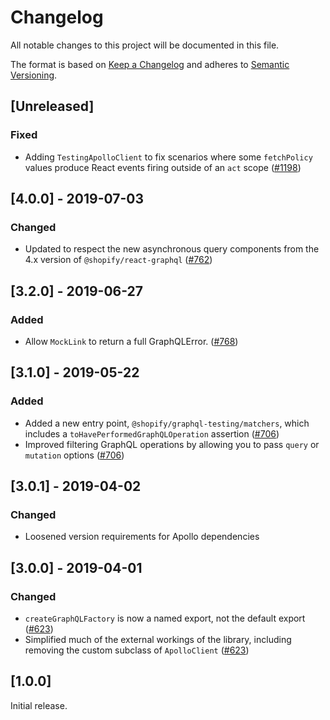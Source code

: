 # Changelog

All notable changes to this project will be documented in this file.

The format is based on [Keep a Changelog](http://keepachangelog.com/en/1.0.0/)
and adheres to [Semantic Versioning](http://semver.org/spec/v2.0.0.html).

## [Unreleased]

### Fixed

- Adding `TestingApolloClient` to fix scenarios where some `fetchPolicy` values produce React events firing outside of an `act` scope ([#1198](https://github.com/Shopify/quilt/pull/1198))

## [4.0.0] - 2019-07-03

### Changed

- Updated to respect the new asynchronous query components from the 4.x version of `@shopify/react-graphql` ([#762](https://github.com/Shopify/quilt/pull/762))

## [3.2.0] - 2019-06-27

### Added

- Allow `MockLink` to return a full GraphQLError. ([#768](https://github.com/Shopify/quilt/pull/768))

## [3.1.0] - 2019-05-22

### Added

- Added a new entry point, `@shopify/graphql-testing/matchers`, which includes a `toHavePerformedGraphQLOperation` assertion ([#706](https://github.com/Shopify/quilt/pull/706))
- Improved filtering GraphQL operations by allowing you to pass `query` or `mutation` options ([#706](https://github.com/Shopify/quilt/pull/706))

## [3.0.1] - 2019-04-02

### Changed

- Loosened version requirements for Apollo dependencies

## [3.0.0] - 2019-04-01

### Changed

- `createGraphQLFactory` is now a named export, not the default export ([#623](https://github.com/Shopify/quilt/pull/623/))
- Simplified much of the external workings of the library, including removing the custom subclass of `ApolloClient` ([#623](https://github.com/Shopify/quilt/pull/623/))

## [1.0.0]

Initial release.
